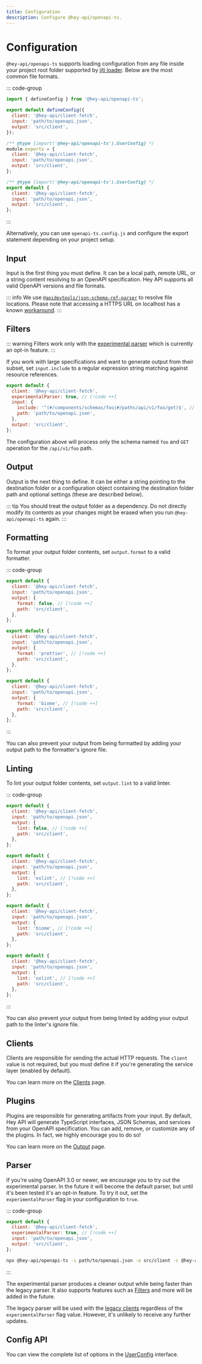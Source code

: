 ```yaml
---
title: Configuration
description: Configure @hey-api/openapi-ts.
---
```


# Configuration

`@hey-api/openapi-ts` supports loading configuration from any file inside your project root folder supported by [jiti loader](https://github.com/unjs/c12?tab=readme-ov-file#-features). Below are the most common file formats.

::: code-group

```js [openapi-ts.config.ts]
import { defineConfig } from '@hey-api/openapi-ts';

export default defineConfig({
  client: '@hey-api/client-fetch',
  input: 'path/to/openapi.json',
  output: 'src/client',
});
```

```js [openapi-ts.config.cjs]
/** @type {import('@hey-api/openapi-ts').UserConfig} */
module.exports = {
  client: '@hey-api/client-fetch',
  input: 'path/to/openapi.json',
  output: 'src/client',
};
```

```js [openapi-ts.config.mjs]
/** @type {import('@hey-api/openapi-ts').UserConfig} */
export default {
  client: '@hey-api/client-fetch',
  input: 'path/to/openapi.json',
  output: 'src/client',
};
```

:::

Alternatively, you can use `openapi-ts.config.js` and configure the export statement depending on your project setup.

## Input

Input is the first thing you must define. It can be a local path, remote URL, or a string content resolving to an OpenAPI specification. Hey API supports all valid OpenAPI versions and file formats.

::: info
We use [`@apidevtools/json-schema-ref-parser`](https://github.com/APIDevTools/json-schema-ref-parser) to resolve file locations. Please note that accessing a HTTPS URL on localhost has a known [workaround](https://github.com/hey-api/openapi-ts/issues/276).
:::

## Filters

::: warning
Filters work only with the [experimental parser](#parser) which is currently an opt-in feature.
:::

If you work with large specifications and want to generate output from their subset, set `input.include` to a regular expression string matching against resource references.

```js
export default {
  client: '@hey-api/client-fetch',
  experimentalParser: true, // [!code ++]
  input: {
    include: '^(#/components/schemas/foo|#/paths/api/v1/foo/get)$', // [!code ++]
    path: 'path/to/openapi.json',
  },
  output: 'src/client',
};
```

The configuration above will process only the schema named `foo` and `GET` operation for the `/api/v1/foo` path.

## Output

Output is the next thing to define. It can be either a string pointing to the destination folder or a configuration object containing the destination folder path and optional settings (these are described below).

::: tip
You should treat the output folder as a dependency. Do not directly modify its contents as your changes might be erased when you run `@hey-api/openapi-ts` again.
:::

## Formatting

To format your output folder contents, set `output.format` to a valid formatter.

::: code-group

```js [disabled]
export default {
  client: '@hey-api/client-fetch',
  input: 'path/to/openapi.json',
  output: {
    format: false, // [!code ++]
    path: 'src/client',
  },
};
```

```js [prettier]
export default {
  client: '@hey-api/client-fetch',
  input: 'path/to/openapi.json',
  output: {
    format: 'prettier', // [!code ++]
    path: 'src/client',
  },
};
```

```js [biome]
export default {
  client: '@hey-api/client-fetch',
  input: 'path/to/openapi.json',
  output: {
    format: 'biome', // [!code ++]
    path: 'src/client',
  },
};
```

:::

You can also prevent your output from being formatted by adding your output path to the formatter's ignore file.

## Linting

To lint your output folder contents, set `output.lint` to a valid linter.

::: code-group

```js [disabled]
export default {
  client: '@hey-api/client-fetch',
  input: 'path/to/openapi.json',
  output: {
    lint: false, // [!code ++]
    path: 'src/client',
  },
};
```

```js [eslint]
export default {
  client: '@hey-api/client-fetch',
  input: 'path/to/openapi.json',
  output: {
    lint: 'eslint', // [!code ++]
    path: 'src/client',
  },
};
```

```js [biome]
export default {
  client: '@hey-api/client-fetch',
  input: 'path/to/openapi.json',
  output: {
    lint: 'biome', // [!code ++]
    path: 'src/client',
  },
};
```

```js [oxlint]
export default {
  client: '@hey-api/client-fetch',
  input: 'path/to/openapi.json',
  output: {
    lint: 'oxlint', // [!code ++]
    path: 'src/client',
  },
};
```

:::

You can also prevent your output from being linted by adding your output path to the linter's ignore file.

## Clients

Clients are responsible for sending the actual HTTP requests. The `client` value is not required, but you must define it if you're generating the service layer (enabled by default).

You can learn more on the [Clients](/openapi-ts/clients) page.

<!--
TODO: uncomment after c12 supports multiple configs
see https://github.com/unjs/c12/issues/92
-->
<!-- ### Multiple Clients

If you want to generate multiple clients with a single `openapi-ts` command, you can provide an array of configuration objects.

```js
import { defineConfig } from '@hey-api/openapi-ts';

export default defineConfig([
  {
    client: 'legacy/fetch',
    input: 'path/to/openapi_one.json',
    output: 'src/client_one',
  },
  {
    client: 'legacy/axios',
    input: 'path/to/openapi_two.json',
    output: 'src/client_two',
  },
])
``` -->

## Plugins

Plugins are responsible for generating artifacts from your input. By default, Hey API will generate TypeScript interfaces, JSON Schemas, and services from your OpenAPI specification. You can add, remove, or customize any of the plugins. In fact, we highly encourage you to do so!

You can learn more on the [Output](/openapi-ts/output) page.

## Parser

If you're using OpenAPI 3.0 or newer, we encourage you to try out the experimental parser. In the future it will become the default parser, but until it's been tested it's an opt-in feature. To try it out, set the `experimentalParser` flag in your configuration to `true`.

::: code-group

```js [config]
export default {
  client: '@hey-api/client-fetch',
  experimentalParser: true, // [!code ++]
  input: 'path/to/openapi.json',
  output: 'src/client',
};
```

```sh [cli]
npx @hey-api/openapi-ts -i path/to/openapi.json -o src/client -c @hey-api/client-fetch -e
```

:::

The experimental parser produces a cleaner output while being faster than the legacy parser. It also supports features such as [Filters](#filters) and more will be added in the future.

The legacy parser will be used with the [legacy clients](/openapi-ts/clients/legacy) regardless of the `experimentalParser` flag value. However, it's unlikely to receive any further updates.

## Config API

You can view the complete list of options in the [UserConfig](https://github.com/hey-api/openapi-ts/blob/main/packages/openapi-ts/src/types/config.ts) interface.

<!--@include: ../examples.md-->
<!--@include: ../sponsorship.md-->
